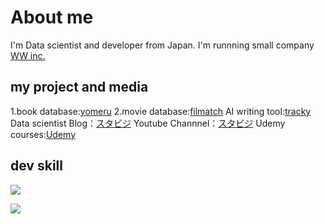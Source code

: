 # About me

I'm Data scientist and developer from Japan.
I'm runnning small company [WW inc.](https://wwcorp.co.jp/)

## my project and media
1.book database:[yomeru](https://yomeru.jp/)
2.movie database:[filmatch](https://filmatch.jp/)
AI writing tool:[tracky](https://ai-tracky.com/)
Data scientist Blog：[スタビジ](https://toukei-lab.com/)
Youtube Channnel：[スタビジ](https://www.youtube.com/@aiby8596)
Udemy courses:[Udemy](https://www.udemy.com/user/shang-ye-you-ma/)

## dev skill
![](https://github-readme-stats.vercel.app/api/top-langs?username=yumaueno&show_icons=true&locale=en&layout=compact)

<img src="https://skillicons.dev/icons?i=python,html,css,js,typescript,sql,django,firebase,gcp,nuxtjs,react,sklearn,selenium,tensorflow,wordpress" /> <br /><br />




<!--
**yumaueno/yumaueno** is a ✨ _special_ ✨ repository because its `README.md` (this file) appears on your GitHub profile.

Here are some ideas to get you started:

- 🔭 I’m currently working on ...
- 🌱 I’m currently learning ...
- 👯 I’m looking to collaborate on ...
- 🤔 I’m looking for help with ...
- 💬 Ask me about ...
- 📫 How to reach me: ...
- 😄 Pronouns: ...
- ⚡ Fun fact: ...
-->

